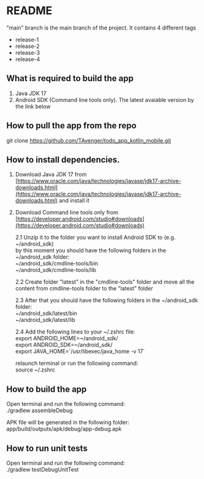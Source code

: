 # README #

"main" branch is the main branch of the project. It contains 4 different tags
- release-1
- release-2
- release-3
- release-4

## What is required to build the app
1. Java JDK 17
2. Android SDK (Command line tools only). The latest avaiable version by the link below


## How to pull the app from the repo
git clone https://github.com/TAvenger/todo_app_kotlin_mobile.git

## How to install dependencies.
1. Download Java JDK 17 from [https://www.oracle.com/java/technologies/javase/jdk17-archive-downloads.html](https://www.oracle.com/java/technologies/javase/jdk17-archive-downloads.html) and install it
2. Download Command line tools only from [https://developer.android.com/studio#downloads](https://developer.android.com/studio#downloads)

    2.1 Unzip it to the folder you want to install Android SDK to (e.g. ~/android_sdk) <br>
        by this moment you should have the following folders in the ~/android_sdk folder: <br>
        ~/android_sdk/cmdline-tools/bin <br>
        ~/android_sdk/cmdline-tools/lib <br>

    2.2 Create folder "latest" in the "cmdline-tools" folder and move all the content from cmdline-tools folder to the "latest" folder

    2.3 After that you should have the following folders in the ~/android_sdk folder: <br>
        ~/android_sdk/latest/bin <br>
        ~/android_sdk/latest/lib <br>
    
    2.4 Add the following lines to your ~/.zshrc file: <br>
        export ANDROID_HOME=~/android_sdk/ <br>
        export ANDROID_SDK=~/android_sdk/ <br>
        export JAVA_HOME=\`/usr/libexec/java_home -v 17\` <br>

    relaunch terminal or run the following command: <br>
        source ~/.zshrc

## How to build the app

   Open terminal and run the following command: <br>
   ./gradlew assembleDebug

   APK file will be generated in the following folder: <br>
   app/build/outputs/apk/debug/app-debug.apk

## How to run unit tests
   Open terminal and run the following command: <br>
   ./gradlew testDebugUnitTest